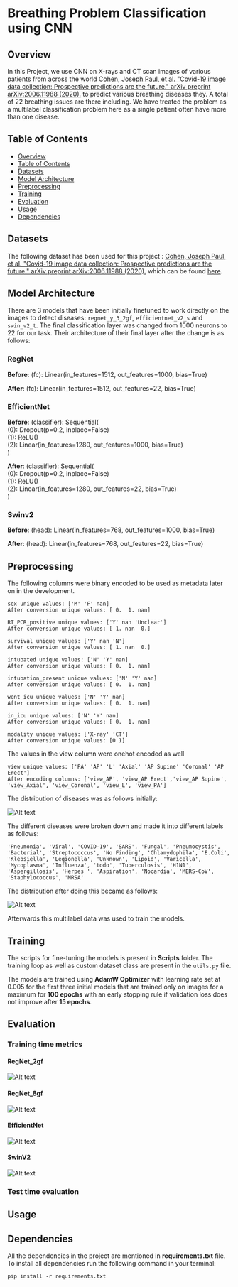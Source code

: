 # Breathing Problem Classification using CNN

## Overview

In this Project, we use CNN on X-rays and CT scan images of various patients from across the world [Cohen, Joseph Paul, et al. "Covid-19 image data collection: Prospective predictions are the future." arXiv preprint arXiv:2006.11988 (2020).](https://arxiv.org/pdf/2003.11597.pdf) to predict various breathing diseases they. A total of 22 breathing issues are there including. We have treated the problem as a multilabel classification problem here as a single patient often have more than one disease.

## Table of Contents
+ [Overview](#overview)
+ [Table of Contents](#table-of-contents)
+ [Datasets](#datasets)
+ [Model Architecture](#model-architecture)
+ [Preprocessing](#preprocessing)
+ [Training](#training)
+ [Evaluation](#evaluation)
+ [Usage](#usage)
+ [Dependencies](#dependencies)

## Datasets

The following dataset has been used for this project : [Cohen, Joseph Paul, et al. "Covid-19 image data collection: Prospective predictions are the future." arXiv preprint arXiv:2006.11988 (2020).](https://arxiv.org/pdf/2003.11597.pdf) which can be found [here](https://www.kaggle.com/datasets/kaggleprollc/covid-19-image-data-collection-ieee).

## Model Architecture

There are 3 models that have been initially finetuned to work directly on the images to detect diseases: `regnet_y_3_2gf`, `efficientnet_v2_s` and `swin_v2_t`. The final classification layer was changed from 1000 neurons to 22 for our task. Their architecture of their final layer after the change is as follows:

### RegNet

**Before**: (fc): Linear(in_features=1512, out_features=1000, bias=True)

**After**: (fc): Linear(in_features=1512, out_features=22, bias=True)

### EfficientNet

**Before**: (classifier): Sequential(<br>
    (0): Dropout(p=0.2, inplace=False)<br>
    (1): ReLU()<br>
    (2): Linear(in_features=1280, out_features=1000, bias=True)<br>
)

**After**: (classifier): Sequential(<br>
    (0): Dropout(p=0.2, inplace=False)<br>
    (1): ReLU()<br>
    (2): Linear(in_features=1280, out_features=22, bias=True)<br>
)

### Swinv2

**Before**: (head): Linear(in_features=768, out_features=1000, bias=True)

**After**: (head): Linear(in_features=768, out_features=22, bias=True)

## Preprocessing

The following columns were binary encoded to be used as metadata later on in the development.

```
sex unique values: ['M' 'F' nan]
After conversion unique values: [ 0.  1. nan]

RT_PCR_positive unique values: ['Y' nan 'Unclear']
After conversion unique values: [ 1. nan  0.]

survival unique values: ['Y' nan 'N']
After conversion unique values: [ 1. nan  0.]

intubated unique values: ['N' 'Y' nan]
After conversion unique values: [ 0.  1. nan]

intubation_present unique values: ['N' 'Y' nan]
After conversion unique values: [ 0.  1. nan]

went_icu unique values: ['N' 'Y' nan]
After conversion unique values: [ 0.  1. nan]

in_icu unique values: ['N' 'Y' nan]
After conversion unique values: [ 0.  1. nan]

modality unique values: ['X-ray' 'CT']
After conversion unique values: [0 1]
```

The values in the view column were onehot encoded as well

```
view unique values: ['PA' 'AP' 'L' 'Axial' 'AP Supine' 'Coronal' 'AP Erect']
After encoding columns: ['view_AP', 'view_AP Erect','view_AP Supine', 'view_Axial', 'view_Coronal', 'view_L', 'view_PA']
```

The distribution of diseases was as follows initially:

![Alt text](Data/readme/image.png)

The different diseases were broken down and made it into different labels as follows:
```
'Pneumonia', 'Viral', 'COVID-19', 'SARS', 'Fungal', 'Pneumocystis', 'Bacterial', 'Streptococcus', 'No Finding', 'Chlamydophila', 'E.Coli', 'Klebsiella', 'Legionella', 'Unknown', 'Lipoid', 'Varicella', 'Mycoplasma', 'Influenza', 'todo', 'Tuberculosis', 'H1N1', 'Aspergillosis', 'Herpes ', 'Aspiration', 'Nocardia', 'MERS-CoV', 'Staphylococcus', 'MRSA'
```

The distribution after doing this became as follows:

![Alt text](Data/readme/image2.png)

Afterwards this multilabel data was used to train the models.

## Training

The scripts for fine-tuning the models is present in **Scripts** folder. The training loop as well as custom dataset class are present in the `utils.py` file.<br>

The models are trained using **AdamW Optimizer** with learning rate set at 0.005 for the first three initial models that are trained only on images for a maximum for **100 epochs** with an early stopping rule if validation loss does not improve after **15 epochs**.

## Evaluation

### Training time metrics

#### RegNet_2gf

![Alt text](Data/Performance/RegNet.png)

#### RegNet_8gf

![Alt text](Data/Performance/RegNetY.png)

#### EfficientNet

![Alt text](Data/Performance/EfficientNet.png)

#### SwinV2

![Alt text](Data/Performance/SwinV2.png)

### Test time evaluation



## Usage

## Dependencies

All the dependencies in the project are mentioned in __requirements.txt__ file. To install all dependencies run the following command in your terminal:<br>
```
pip install -r requirements.txt
```
